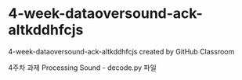 # 4-week-dataoversound-ack-altkddhfcjs
4-week-dataoversound-ack-altkddhfcjs created by GitHub Classroom

4주차 과제 Processing Sound - decode.py 파일
